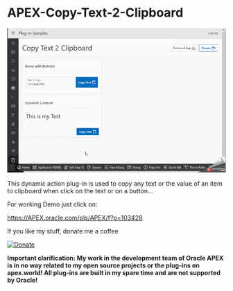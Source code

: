  # APEX-Copy-Text-2-Clipboard

![Screenshot](https://github.com/RonnyWeiss/APEX-Copy-Text-2-Clipboard/blob/master/screenshot.gif?raw=true)

This dynamic action plug-in is used to copy any text or the value of an item to clipboard when click on the text or on a button...

For working Demo just click on:

https://APEX.oracle.com/pls/APEX/f?p=103428

If you like my stuff, donate me a coffee

[![Donate](https://img.shields.io/badge/Donate-PayPal-green.svg)](https://www.paypal.me/RonnyW1)

**Important clarification: My work in the development team of Oracle APEX is in no way related to my open source projects or the plug-ins on apex.world! All plug-ins are built in my spare time and are not supported by Oracle!**